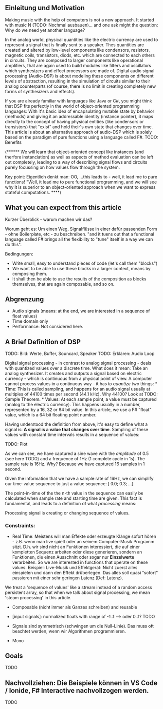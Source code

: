 
## Einleitung und Motivation

Making music with the help of computers is not a new approach. It started with music N (TODO: Nochmal ausbauen)... and one ask might the question: Why do we need yet another language?

In the analog world, physical quantities like the electric currency are used to represent a signal that is finally sent to a speaker. Thes quantities are created and altered by low-level components like condensors, resistors, magnetic coils, transistors, diods, etc. which are connected to each others in circuits. They are composed to larger components like operational amplifiers, that are again used to build modules like filters and oscillators which synthesizers and effect processors are made of. Digital audio signal processing (Audio-DSP) is about modeling these components on different levels of abstraction, resulting in the simulation of circuits similar to their analog counterparts (of course, there is no limit in creating completely new forms of synthesizers and effects).

If you are already familiar with languages like Java or C#, you might think that DSP fits perfectly in the world of object-oriented programming languages: With it's basic idea of encapsulating mutable state by behavior (methods) and giving it an addressable identity (instance pointer), it maps directly to the concept of having physical entities (like condensors or transistors) that "exist" and hold their's own state that changes over time. This article is about an alternative approach of audio-DSP which is solely based on the paradigm of pure functions using a language called F#. TODO: Benefits

(******
We will learn that object-oriented concept like instances (and therfore instanciation) as well as aspects of method evaluation can be left out completely, leading to a way of describing signal flows and circuits purely focussing on how values flow through the system.

Key point: Eigentlich denkt man: OO,  ...this leads to - well, it lead me to pure functions!
"Well, it lead me to pure functional programming, and we will see why it is superior to an object-oriented approach when we want to express stateful computations.
****)

## What you can expect from this article

Kurzer Überblick - warum machen wir das?

Worum geht es: Um einen Weg, Signalflüsse in einer dafür passenden Form - ohne Boilerplate, etc - zu beschreiben. "and it tuens out that a functional language called F# brings all the flexibility to "tune" itself in a way we can do this".

Bedingungen:
* Write small, easy to understand pieces of code (let's call them "blocks")
* We want to be able to use these blocks in a larger context, means by composing them.
* It shall then be able to use the results of the composition as blocks themselves, that are again composable, and so on.


## Abgrenzung

* Audio signals (means: at the end, we are interested in a sequence of float values)
* Time domain only
* Performance: Not considered here.

## A Brief Definition of DSP

TODO: Bild: Werte, Buffer, Souncard, Speaker
TODO: Erklären: Audio Loop

Digital signal processing - in contrast to analog signal processing - deals with quantized values over a discrete time. What does it mean: Take an analog synthesizer. It creates and outputs a signal based on electric currency - which is continuous from a physical point of view. A computer cannot process values in a continuous way - it has to *quantize* two things:
    * Time: This is called sampling, and happens for an audio signal usually at multiples of 44100 times per second (44.1 kHz). Why 44100? Look at TODO: Sample Theorem.
    * Values: At each sample point, a value must be captured (analog to the electric currency). This happens usually in a number, represented by a 16, 32 or 64 bit value. In this article, we use a F# "float" value, which is a 64 bit floating point number.

Having understood the definition from above, it's easy to define what a signal is: **A signal is a value that changes over time**. Sampling of these values with constant time intervals results in a sequence of values:

TODO: Plot

As we can see, we have captured a sine wave with the *amplitude* of 0.5 (see here TODO) and a frequence of 1Hz (1 complete cycle in 1s). The sample rate is 16Hz. Why? Because we have captured 16 samples in 1 second.

Given the information that we have a sample rate of 16Hz, we can simplify our time-value sequence to just a value sequence:
[ 0.0; 0.3; ...]

The point-in-time of the the n-th value in the sequence can easily be calculated when sample rate and starting time are given. This fact is fundamental, and leads to a definition of what *processing* means:

<statement>Processing signal is creating or changing sequence of values.</statement>

### Constraints:

* Real Time: Meistens will man Effekte oder erzeugte Klänge sofort hören - z.B. wenn man live spielt oder an seinem Computer-Musik Programm sitzt. D.h. wir sind nicht an Funktionen interessiert, die auf einer kompletten Sequenz arbeiten oder diese generieren, sondern an Funktionen, die einen Ausschnitt oder sogar nur **Einzelwerte** verarbeiten. So we are interested in functions that operate on these values. Beispiel: Live-Musik und Effektgerät: Nicht zuerst alles einspielen und dann den Effekt drüberlegen. Das alles soll quasi "sofort" passieren mit einer sehr geringen Latenz (Def: Latenz).

We treat a 'sequence of values' like a stream instead of a random access persistent array, so that when we talk about signal processing, we mean 'steam processing' in this article.

* Composable (nicht immer als Ganzes schreiben) and reusable

* [input signals]: normalized floats with range of -1..1 --> oder 0..1? TODO

* Signale sind symmetrisch (schwingen um die Null-Linie). Das muss oft beachtet werden, wenn wir Algorithmen programmieren.

* Mono

## Goals

TODO



## Nachvollziehen: Die Beispiele können in VS Code / Ionide, F# Interactive nachvollzogen werden.

TODO



